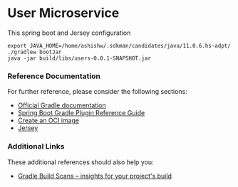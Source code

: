 # User Microservice

This spring boot and Jersey configuration

    export JAVA_HOME=/home/ashishw/.sdkman/candidates/java/11.0.6.hs-adpt/
    ./gradlew bootJar
    java -jar build/libs/users-0.0.1-SNAPSHOT.jar


### Reference Documentation
For further reference, please consider the following sections:

* [Official Gradle documentation](https://docs.gradle.org)
* [Spring Boot Gradle Plugin Reference Guide](https://docs.spring.io/spring-boot/docs/2.3.3.RELEASE/gradle-plugin/reference/html/)
* [Create an OCI image](https://docs.spring.io/spring-boot/docs/2.3.3.RELEASE/gradle-plugin/reference/html/#build-image)
* [Jersey](https://docs.spring.io/spring-boot/docs/2.3.3.RELEASE/reference/htmlsingle/#boot-features-jersey)

### Additional Links
These additional references should also help you:

* [Gradle Build Scans – insights for your project's build](https://scans.gradle.com#gradle)

